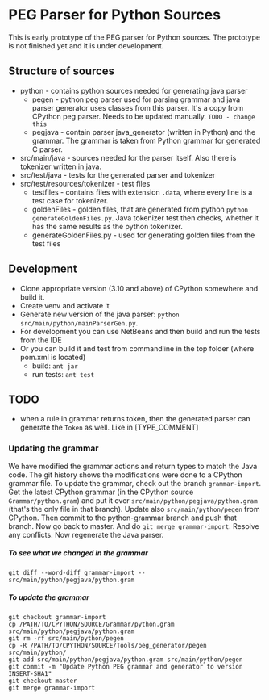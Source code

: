 # PEG Parser for Python Sources

This is early prototype of the PEG parser for Python sources. The prototype
is not finished yet and it is under development.

## Structure of sources

* python - contains python sources needed for generating java parser
    * pegen - python peg parser used for parsing grammar and java parser generator
uses classes from this parser. It's a copy from CPython peg parser. Needs to be updated manually.
`TODO - change this`
    * pegjava - contain parser java_generator (written in Python) and the
grammar. The grammar is taken from Python grammar for generated C parser.
* src/main/java - sources needed for the parser itself. Also there is tokenizer written in java.
* src/test/java - tests for the generated parser and tokenizer
* src/test/resources/tokenizer - test files
    * testfiles - contains files with extension `.data`, where every line is a test case for tokenizer.
    * goldenFiles - golden files, that are generated from python `python generateGoldenFiles.py`. Java tokenizer test then
checks, whether it has the same results as the python tokenizer.
    * generateGoldenFiles.py - used for generating golden files from the test files

## Development

* Clone appropriate version (3.10 and above) of CPython somewhere and build it.
* Create venv and activate it
* Generate new version of the java parser: `python src/main/python/mainParserGen.py`.
* For development you can use NetBeans and then build and run the tests from the IDE
* Or you can build it and test from commandline in the top folder (where pom.xml is located)
    * build: `ant jar`
    * run tests: `ant test`

## TODO
* when a rule in grammar returns token, then the generated parser can generate the `Token` as well. Like in [TYPE_COMMENT]

### Updating the grammar

We have modified the grammar actions and return types to match the Java
code. The git history shows the modifications were done to a CPython grammar
file. To update the grammar, check out the branch `grammar-import`. Get the
latest CPython grammar (in the CPython source `Grammar/python.gram`) and put it
over `src/main/python/pegjava/python.gram` (that's the only file in that
branch). Update also `src/main/python/pegen` from CPython. Then commit to the
python-grammar branch and push that branch. Now go back to master. And do `git
merge grammar-import`. Resolve any conflicts. Now regenerate the Java parser.

##### To see what we changed in the grammar

    git diff --word-diff grammar-import -- src/main/python/pegjava/python.gram

##### To update the grammar

    git checkout grammar-import
    cp /PATH/TO/CPYTHON/SOURCE/Grammar/python.gram src/main/python/pegjava/python.gram
    git rm -rf src/main/python/pegen
    cp -R /PATH/TO/CPYTHON/SOURCE/Tools/peg_generator/pegen src/main/python/
    git add src/main/python/pegjava/python.gram src/main/python/pegen
    git commit -m "Update Python PEG grammar and generator to version INSERT-SHA1"
    git checkout master
    git merge grammar-import
